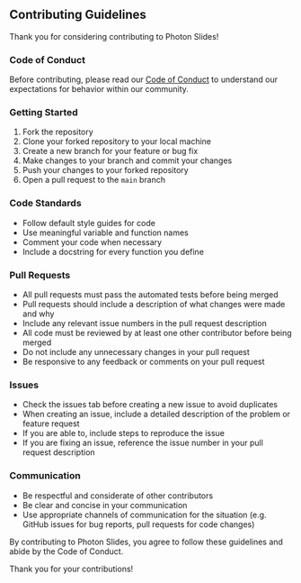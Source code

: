 ## Contributing Guidelines

Thank you for considering contributing to Photon Slides! 

### Code of Conduct
Before contributing, please read our [Code of Conduct](https://github.com/itsmarsss/photon-slides/blob/main/CODE_OF_CONDUCT.md) to understand our expectations for behavior within our community.

### Getting Started

1. Fork the repository
2. Clone your forked repository to your local machine
3. Create a new branch for your feature or bug fix
4. Make changes to your branch and commit your changes
5. Push your changes to your forked repository
6. Open a pull request to the `main` branch

### Code Standards

- Follow default style guides for code
- Use meaningful variable and function names
- Comment your code when necessary
- Include a docstring for every function you define

### Pull Requests

- All pull requests must pass the automated tests before being merged
- Pull requests should include a description of what changes were made and why
- Include any relevant issue numbers in the pull request description
- All code must be reviewed by at least one other contributor before being merged
- Do not include any unnecessary changes in your pull request
- Be responsive to any feedback or comments on your pull request

### Issues

- Check the issues tab before creating a new issue to avoid duplicates
- When creating an issue, include a detailed description of the problem or feature request
- If you are able to, include steps to reproduce the issue
- If you are fixing an issue, reference the issue number in your pull request description

### Communication

- Be respectful and considerate of other contributors
- Be clear and concise in your communication
- Use appropriate channels of communication for the situation (e.g. GitHub issues for bug reports, pull requests for code changes)

By contributing to Photon Slides, you agree to follow these guidelines and abide by the Code of Conduct.

Thank you for your contributions!
